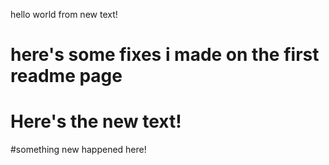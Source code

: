 hello world from new text!

# here's some fixes i made on the first readme page

# Here's the new text!

#something new happened here!
